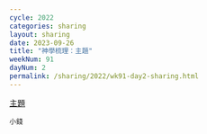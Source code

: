 ```yaml
---
cycle: 2022
categories: sharing
layout: sharing
date: 2023-09-26
title: "神學梳理：主題"
weekNum: 91
dayNum: 2
permalink: /sharing/2022/wk91-day2-sharing.html
---
```


[主題](placeholder)

`小錢`
